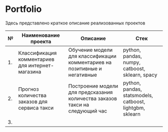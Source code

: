 # Portfolio
Здесь представлено краткое описание реализованных проектов

|**№**|**Наименование проекта**|**Описание**|**Стек**|
|---|---|---|---|
|1.   | Классификация комментариев для интернет-магазина  | Обучение модели для классификации комментариев на позитивные и негативные  | python, pandas, numpy, catboost, sklearn, spacy  |
|2.   | Прогноз количества заказов для сервиса такси  |  Построение модели для предсказания количества заказов такси на следующий час  | python, pandas, statsmodels, catboost, lightgbm, sklearn  |
|3.   |   |   |   |
